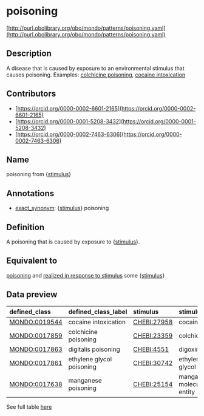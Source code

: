 # poisoning 

[http://purl.obolibrary.org/obo/mondo/patterns/poisoning.yaml](http://purl.obolibrary.org/obo/mondo/patterns/poisoning.yaml)
## Description 

A disease that is caused by exposure to an environmental stimulus that causes poisoning.  Examples: [colchicine poisoning](http://purl.obolibrary.org/obo/MONDO_0017859), [cocaine intoxication](http://purl.obolibrary.org/obo/MONDO_0019544)
## Contributors 
* [https://orcid.org/0000-0002-6601-2165](https://orcid.org/0000-0002-6601-2165) 
* [https://orcid.org/0000-0001-5208-3432](https://orcid.org/0000-0001-5208-3432) 
* [https://orcid.org/0000-0002-7463-6306](https://orcid.org/0000-0002-7463-6306) 
## Name 

poisoning from {[stimulus](http://purl.obolibrary.org/obo/BFO_0000040)}

## Annotations 

* [exact_synonym](http://www.geneontology.org/formats/oboInOwl#hasExactSynonym): {[stimulus](http://purl.obolibrary.org/obo/BFO_0000040)} poisoning

## Definition 

A poisoning that is caused by exposure to {[stimulus](http://purl.obolibrary.org/obo/BFO_0000040)}.

## Equivalent to 

[poisoning](http://purl.obolibrary.org/obo/MONDO_0029000) and [realized in response to stimulus](http://purl.obolibrary.org/obo/RO_0004028) some {[stimulus](http://purl.obolibrary.org/obo/BFO_0000040)}

## Data preview 
| defined_class                                | defined_class_label       | stimulus                                   | stimulus_label             |
|:---------------------------------------------|:--------------------------|:-------------------------------------------|:---------------------------|
| [MONDO:0019544](http://purl.obolibrary.org/obo/MONDO_0019544) | cocaine intoxication      | [CHEBI:27958](http://purl.obolibrary.org/obo/CHEBI_27958) | cocaine                    |
| [MONDO:0017859](http://purl.obolibrary.org/obo/MONDO_0017859) | colchicine poisoning      | [CHEBI:23359](http://purl.obolibrary.org/obo/CHEBI_23359) | colchicine                 |
| [MONDO:0017863](http://purl.obolibrary.org/obo/MONDO_0017863) | digitalis poisoning       | [CHEBI:4551](http://purl.obolibrary.org/obo/CHEBI_4551)  | digoxin                    |
| [MONDO:0017861](http://purl.obolibrary.org/obo/MONDO_0017861) | ethylene glycol poisoning | [CHEBI:30742](http://purl.obolibrary.org/obo/CHEBI_30742) | ethylene glycol            |
| [MONDO:0017638](http://purl.obolibrary.org/obo/MONDO_0017638) | manganese poisoning       | [CHEBI:25154](http://purl.obolibrary.org/obo/CHEBI_25154) | manganese molecular entity |

See full table [here](https://github.com/monarch-initiative/mondo/blob/master/src/patterns/data/matches/poisoning.tsv) 
